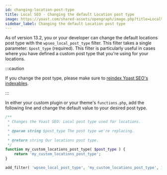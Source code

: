 ```yaml
---
id: changing-location-post-type
title: Local SEO - Changing the default Location post type
image: https://yoast.com/shared-assets/opengraph/image.php?title=Local%20SEO%20-%20Changing%20the%20default%20Location%20post%20type
sidebar_label: Changing the default Location post type
---
```


As of version 13.2, you or your developer can change the default locations post type with the `wpseo_local_post_type` filter. This filter takes a single parameter: `$post_type` (required).
This filter is particularly useful in cases where you have defined a custom post type that you're using for your locations.

:::caution

If you change the post type, please make sure to [reindex Yoast SEO's indexables](../../features/wp-cli/reindex-indexables.md).

:::

In either your custom plugin or your theme's `functions.php`, add the following line and change the default value to your desired post type.

```php
/** 
 * Changes the Yoast SEO: Local post type used for locations.
 *
 * @param string $post_type The post type we're replacing.
 *
 * @return string Our locations post type.
 */
function my_custom_locations_post_type( $post_type ) {
    return 'my_custom_locations_post_type';
}

add_filter( 'wpseo_local_post_type', 'my_custom_locations_post_type', 10, 1 );
```
